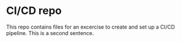# CI/CD repo

This repo contains files for an excercise to create and set up a CI/CD pipeline.
This is a second sentence.
